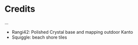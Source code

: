 # Credits

...

- Rangi42: Polished Crystal base and mapping outdoor Kanto
- Squiggle: beach shore tiles
